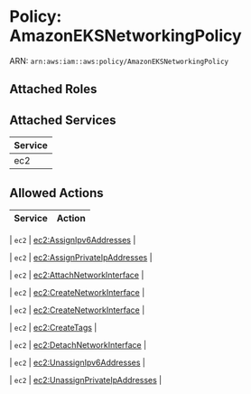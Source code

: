 # Policy: AmazonEKSNetworkingPolicy

ARN: `arn:aws:iam::aws:policy/AmazonEKSNetworkingPolicy`

## Attached Roles

## Attached Services

| Service |
|---------|
| ec2 |

## Allowed Actions

| Service | Action |
|:-------:|--------|

| `ec2` | [ec2:AssignIpv6Addresses](../actions.md#ec2:assignipv6addresses) |

| `ec2` | [ec2:AssignPrivateIpAddresses](../actions.md#ec2:assignprivateipaddresses) |

| `ec2` | [ec2:AttachNetworkInterface](../actions.md#ec2:attachnetworkinterface) |

| `ec2` | [ec2:CreateNetworkInterface](../actions.md#ec2:createnetworkinterface) |

| `ec2` | [ec2:CreateNetworkInterface](../actions.md#ec2:createnetworkinterface) |

| `ec2` | [ec2:CreateTags](../actions.md#ec2:createtags) |

| `ec2` | [ec2:DetachNetworkInterface](../actions.md#ec2:detachnetworkinterface) |

| `ec2` | [ec2:UnassignIpv6Addresses](../actions.md#ec2:unassignipv6addresses) |

| `ec2` | [ec2:UnassignPrivateIpAddresses](../actions.md#ec2:unassignprivateipaddresses) |
